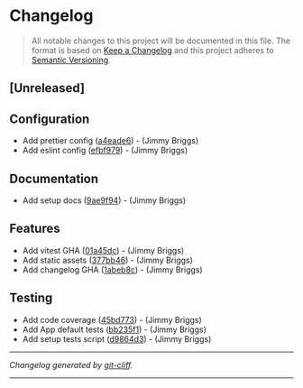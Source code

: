 # Changelog

> All notable changes to this project will be documented in this file. The format is based on
[Keep a Changelog](http://keepachangelog.com/) and this project adheres to
[Semantic Versioning](http://semver.org/).

## [Unreleased]

## Configuration

- Add prettier config ([a4eade6](https://github.com/noclocks/template-react-ts-starter/commit/a4eade62fefb91906075aee1c60d91a7070f4580))  - (Jimmy Briggs)
- Add eslint config ([efbf979](https://github.com/noclocks/template-react-ts-starter/commit/efbf979bcee285e3ccd9ab529010e06e5b19719d))  - (Jimmy Briggs)

## Documentation

- Add setup docs ([9ae9f94](https://github.com/noclocks/template-react-ts-starter/commit/9ae9f94823ad198251b1abc6c039df0035529035))  - (Jimmy Briggs)

## Features

- Add vitest GHA ([01a45dc](https://github.com/noclocks/template-react-ts-starter/commit/01a45dc44cbdc2cc0deee5db60aebd23adfd4150))  - (Jimmy Briggs)
- Add static assets ([377bb46](https://github.com/noclocks/template-react-ts-starter/commit/377bb46c5d781b4257928d074d53669127efd395))  - (Jimmy Briggs)
- Add changelog GHA ([1abeb8c](https://github.com/noclocks/template-react-ts-starter/commit/1abeb8c8bc8fafa9fafbf92953c010a5c8d7ec0d))  - (Jimmy Briggs)

## Testing

- Add code coverage ([45bd773](https://github.com/noclocks/template-react-ts-starter/commit/45bd7731e42f685c9eb9746ece440d85c552dab8))  - (Jimmy Briggs)
- Add App default tests ([bb235f1](https://github.com/noclocks/template-react-ts-starter/commit/bb235f1969caef0443867c9053f37ce0b59212bf))  - (Jimmy Briggs)
- Add setup tests script ([d9864d3](https://github.com/noclocks/template-react-ts-starter/commit/d9864d327f778e24c48db6185f977ec4d77a2b9a))  - (Jimmy Briggs)

***
*Changelog generated by [git-cliff](https://github.com/orhun/git-cliff).*
***
